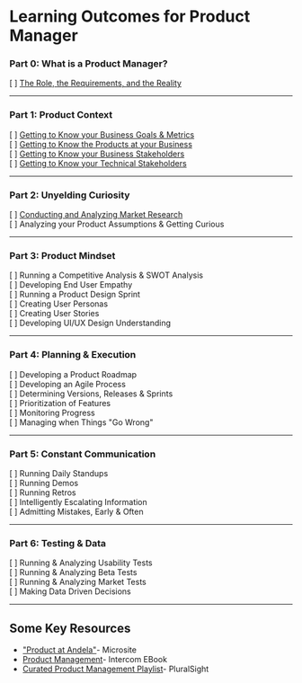 # Learning Outcomes for Product Manager

### Part 0: What is a Product Manager?
[ ] [The Role, the Requirements, and the Reality](https://github.com/andela/learningmap/tree/master/D4%2B/Product%20Manager/Product%20Manager%20Learning%20Outcomes/0A.%20What%20is%20a%20Product%20Manager)

----

### Part 1: Product Context
[ ] [Getting to Know your Business Goals & Metrics](https://github.com/andela/learningmap/tree/master/D4%2B/Product%20Manager/Product%20Manager%20Learning%20Outcomes/1A.%20Business%20Goals%20and%20Metrics) <br> 
[ ] [Getting to Know the Products at your Business](https://github.com/andela/learningmap/tree/master/D4%2B/Product%20Manager/Product%20Manager%20Learning%20Outcomes/1B.%20Getting%20to%20Know%20the%20Products%20at%20your%20Business) <br> 
[ ] [Getting to Know your Business Stakeholders](https://github.com/andela/learningmap/tree/master/D4%2B/Product%20Manager/Product%20Manager%20Learning%20Outcomes/1C.%20Getting%20to%20know%20your%20Business%20Stakeholders)<br> 
[ ] [Getting to Know your Technical Stakeholders](https://github.com/andela/learningmap/tree/master/D4%2B/Product%20Manager/Product%20Manager%20Learning%20Outcomes/1D.%20Getting%20to%20Know%20your%20Technical%20Stakeholders)<br> 

-----

### Part 2: Unyelding Curiosity
[ ] [Conducting and Analyzing Market Research](https://github.com/andela/learningmap/tree/master/D4%2B/Product%20Manager/Product%20Manager%20Learning%20Outcomes/2A.%20Conducting%20and%20Analyzing%20Market%20Research)<br> 
[ ] Analyzing your Product Assumptions & Getting Curious

-----

### Part 3: Product Mindset
[ ] Running a Competitive Analysis & SWOT Analysis <br> 
[ ] Developing End User Empathy <br> 
[ ] Running a Product Design Sprint <br> 
[ ] Creating User Personas <br> 
[ ] Creating User Stories <br> 
[ ] Developing UI/UX Design Understanding  <br> 

----

### Part 4: Planning & Execution
[ ] Developing a Product Roadmap <br> 
[ ] Developing an Agile Process <br> 
[ ] Determining Versions, Releases & Sprints <br> 
[ ] Prioritization of Features <br> 
[ ] Monitoring Progress <br> 
[ ] Managing when Things "Go Wrong"

-----

### Part 5: Constant Communication
[ ] Running Daily Standups <br> 
[ ] Running Demos <br> 
[ ] Running Retros <br> 
[ ] Intelligently Escalating Information <br> 
[ ] Admitting Mistakes, Early & Often <br> 


---- 

### Part 6: Testing & Data
[ ] Running & Analyzing Usability Tests <br> 
[ ] Running & Analyzing Beta Tests <br> 
[ ] Running & Analyzing Market Tests <br> 
[ ] Making Data Driven Decisions  <br> 


----

## Some Key Resources
- ["Product at Andela"](https://sites.google.com/andela.com/technology/product?pli=1&authuser=1)- Microsite
- [Product Management](https://www.intercom.com/books/product-management)- Intercom EBook
- [Curated Product Management Playlist](https://app.pluralsight.com/channels/details/db6ab3d5-5dfd-4874-8080-75f7a3706371?s=1)- PluralSight

